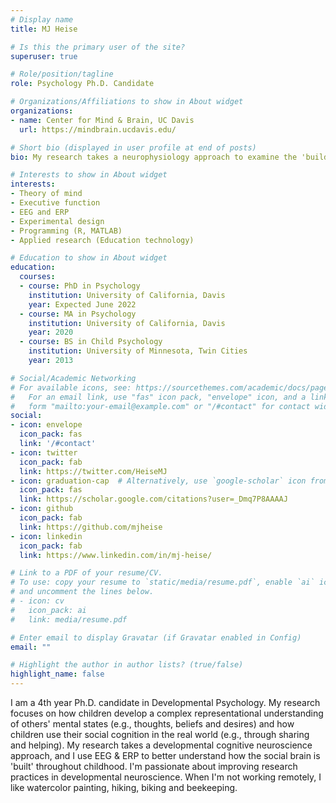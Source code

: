 ```yaml
---
# Display name
title: MJ Heise

# Is this the primary user of the site?
superuser: true

# Role/position/tagline
role: Psychology Ph.D. Candidate

# Organizations/Affiliations to show in About widget
organizations:
- name: Center for Mind & Brain, UC Davis
  url: https://mindbrain.ucdavis.edu/

# Short bio (displayed in user profile at end of posts)
bio: My research takes a neurophysiology approach to examine the 'building blocks' of children's social cognition, and how children use their knowledge of other peoples' mental states in the real world in social behavior. 

# Interests to show in About widget
interests:
- Theory of mind
- Executive function
- EEG and ERP
- Experimental design
- Programming (R, MATLAB)
- Applied research (Education technology)

# Education to show in About widget
education:
  courses:
  - course: PhD in Psychology
    institution: University of California, Davis
    year: Expected June 2022
  - course: MA in Psychology
    institution: University of California, Davis
    year: 2020
  - course: BS in Child Psychology
    institution: University of Minnesota, Twin Cities
    year: 2013

# Social/Academic Networking
# For available icons, see: https://sourcethemes.com/academic/docs/page-builder/#icons
#   For an email link, use "fas" icon pack, "envelope" icon, and a link in the
#   form "mailto:your-email@example.com" or "/#contact" for contact widget.
social:
- icon: envelope
  icon_pack: fas
  link: '/#contact'
- icon: twitter
  icon_pack: fab
  link: https://twitter.com/HeiseMJ
- icon: graduation-cap  # Alternatively, use `google-scholar` icon from `ai` icon pack
  icon_pack: fas
  link: https://scholar.google.com/citations?user=_Dmq7P8AAAAJ
- icon: github
  icon_pack: fab
  link: https://github.com/mjheise
- icon: linkedin
  icon_pack: fab
  link: https://www.linkedin.com/in/mj-heise/

# Link to a PDF of your resume/CV.
# To use: copy your resume to `static/media/resume.pdf`, enable `ai` icons in `params.toml`, 
# and uncomment the lines below.
# - icon: cv
#   icon_pack: ai
#   link: media/resume.pdf

# Enter email to display Gravatar (if Gravatar enabled in Config)
email: ""

# Highlight the author in author lists? (true/false)
highlight_name: false
---
```


I am a 4th year Ph.D. candidate in Developmental Psychology. My research focuses on how children develop a complex representational understanding of others' mental states (e.g., thoughts, beliefs and desires) and how children use their social cognition in the real world (e.g., through sharing and helping). My research takes a developmental cognitive neuroscience approach, and I use EEG & ERP to better understand how the social brain is 'built' throughout childhood. I'm passionate about improving research practices in developmental neuroscience. When I'm not working remotely, I like watercolor painting, hiking, biking and beekeeping.

